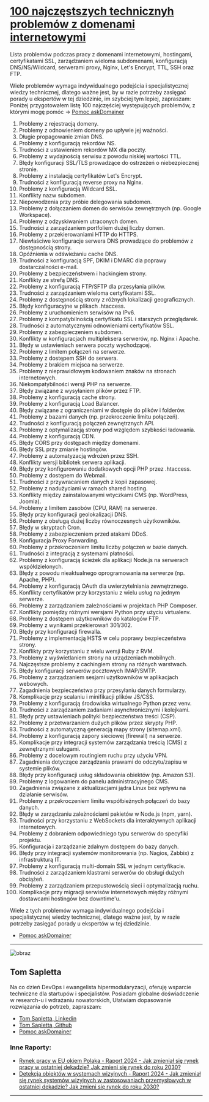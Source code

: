 # [100 najczęstszych technicznyh problemów z domenami internetowymi](http://100.askdomainer.com)


Lista problemów podczas pracy z domenami internetowymi, hostingami, certyfikatami SSL, zarządzaniem wieloma subdomenami, konfiguracją DNS/NS/Wildcard, serwerami proxy, Nginx, Let's Encrypt, TTL, SSH oraz FTP.

Wiele problemów wymaga indywidualnego podejścia i specjalistycznej wiedzy technicznej, dlatego ważne jest, by w razie potrzeby zasięgać porady u ekspertów w tej dziedzinie, im szybciej tym lepiej, zapraszam:
Poniżej przygotowałem listę 100 najczęściej występujących problemów, z którymi mogę pomóc -> [Pomoc askDomainer](https://oferta.askdomainer.com/)
  
1. Problemy z rejestracją domeny.
2. Problemy z odnowieniem domeny po upływie jej ważności.
3. Długie propagowanie zmian DNS.
4. Problemy z konfiguracją rekordów NS.
5. Trudności z ustawieniem rekordów MX dla poczty.
6. Problemy z wydajnością serwisu z powodu niskiej wartości TTL.
7. Błędy konfiguracji SSL/TLS prowadzące do ostrzeżeń o niebezpiecznej stronie.
8. Problemy z instalacją certyfikatów Let's Encrypt.
9. Trudności z konfiguracją reverse proxy na Nginx.
10. Problemy z konfiguracją Wildcard SSL.
11. Konflikty nazw subdomen.
12. Niepowodzenia przy próbie delegowania subdomen.
13. Problemy z dołączaniem domen do serwisów zewnętrznych (np. Google Workspace).
14. Problemy z odzyskiwaniem utraconych domen.
15. Trudności z zarządzaniem portfoliem dużej liczby domen.
16. Problemy z przekierowaniami HTTP do HTTPS.
17. Niewłaściwe konfiguracje serwera DNS prowadzące do problemów z dostępnością strony.
18. Opóźnienia w odświeżaniu cache DNS.
19. Trudności z konfiguracją SPF, DKIM i DMARC dla poprawy dostarczalności e-mail.
20. Problemy z bezpieczeństwem i hackingiem strony.
21. Konflikty ze strefą DNS.
22. Problemy z konfiguracją FTP/SFTP dla przesyłania plików.
23. Trudności z zarządzaniem wieloma certyfikatami SSL.
24. Problemy z dostępnością strony z różnych lokalizacji geograficznych.
25. Błędy konfiguracyjne w plikach .htaccess.
26. Problemy z uruchomieniem serwisów na IPv6.
27. Problemy z kompatybilnością certyfikatu SSL i starszych przeglądarek.
28. Trudności z automatycznymi odnowieniami certyfikatów SSL.
29. Problemy z zabezpieczeniem subdomen.
30. Konflikty w konfiguracjach multipleksera serwerów, np. Nginx i Apache.
31. Błędy w ustawieniach serwera poczty wychodzącej.
32. Problemy z limitem połączeń na serwerze.
33. Problemy z dostępem SSH do serwera.
34. Problemy z brakiem miejsca na serwerze.
35. Problemy z nieprawidłowym kodowaniem znaków na stronach internetowych.
36. Niekompatybilności wersji PHP na serwerze.
37. Błędy związane z wysyłaniem plików przez FTP.
38. Problemy z konfiguracją cache strony.
39. Problemy z konfiguracją Load Balancer.
40. Błędy związane z ograniczeniami w dostępie do plików i folderów.
41. Problemy z bazami danych (np. przekroczenie limitu połączeń).
42. Trudności z konfiguracją połączeń zewnętrznych API.
43. Problemy z optymalizacją strony pod względem szybkości ładowania.
44. Problemy z konfiguracją CDN.
45. Błędy CORS przy dostępach między domenami.
46. Błędy SSL przy zmianie hostingów.
47. Problemy z automatyzacją wdrożeń przez SSH.
48. Konflikty wersji bibliotek serwera aplikacji.
49. Błędy przy konfigurowaniu dodatkowych opcji PHP przez .htaccess.
50. Problemy z dostępem do Webmail.
51. Trudności z przywracaniem danych z kopii zapasowej.
52. Problemy z nadużyciami w ramach shared hosting.
53. Konflikty między zainstalowanymi wtyczkami CMS (np. WordPress, Joomla).
54. Problemy z limitem zasobów (CPU, RAM) na serwerze.
55. Błędy przy konfiguracji geolokalizacji DNS.
56. Problemy z obsługą dużej liczby równoczesnych użytkowników.
57. Błędy w skryptach Cron.
58. Problemy z zabezpieczeniem przed atakami DDoS.
59. Konfiguracja Proxy Forwarding.
60. Problemy z przekroczeniem limitu liczby połączeń w bazie danych.
61. Trudności z integracją z systemami płatności.
62. Problemy z konfiguracją ścieżek dla aplikacji Node.js na serwerach współdzielonych.
63. Błędy z powodu nieaktualnego oprogramowania na serwerze (np. Apache, PHP).
64. Problemy z konfiguracją OAuth dla uwierzytelniania zewnętrznego.
65. Konflikty certyfikatów przy korzystaniu z wielu usług na jednym serwerze.
66. Problemy z zarządzaniem zależnościami w projektach PHP Composer.
67. Konflikty pomiędzy różnymi wersjami Python przy użyciu virtualenv.
68. Problemy z dostępem użytkowników do katalogów FTP.
69. Problemy z wynikami przekierowań 301/302.
70. Błędy przy konfiguracji firewalla.
71. Problemy z implementacją HSTS w celu poprawy bezpieczeństwa strony.
72. Konflikty przy korzystaniu z wielu wersji Ruby z RVM.
73. Problemy z wyświetlaniem strony na urządzeniach mobilnych.
74. Najczęstsze problemy z cachingiem strony na różnych warstwach.
75. Błędy konfiguracji serwerów pocztowych IMAP/SMTP.
76. Problemy z zarządzaniem sesjami użytkowników w aplikacjach webowych.
77. Zagadnienia bezpieczeństwa przy przesyłaniu danych formularzy.
78. Komplikacje przy scalaniu i minifikacji plików JS/CSS.
79. Problemy z konfiguracją środowiska wirtualnego Python przez venv.
80. Trudności z zarządzaniem zadaniami asynchronicznymi i kolejkami.
81. Błędy przy ustawieniach polityki bezpieczeństwa treści (CSP).
82. Problemy z przetwarzaniem dużych plików przez skrypty PHP.
83. Trudności z automatyczną generacją mapy strony (sitemap.xml).
84. Problemy z konfiguracją zapory sieciowej (firewall) na serwerze.
85. Komplikacje przy integracji systemów zarządzania treścią (CMS) z zewnętrznymi usługami.
86. Problemy z docelowym routingiem ruchu przy użyciu VPN.
87. Zagadnienia dotyczące zarządzania prawami do odczytu/zapisu w systemie plików.
88. Błędy przy konfiguracji usług składowania obiektów (np. Amazon S3).
89. Problemy z logowaniem do panelu administracyjnego CMS.
90. Zagadnienia związane z aktualizacjami jądra Linux bez wpływu na działanie serwisów.
91. Problemy z przekroczeniem limitu współbieżnych połączeń do bazy danych.
92. Błędy w zarządzaniu zależnościami pakietów w Node.js (npm, yarn).
93. Trudności przy korzystaniu z WebSockets dla interaktywnych aplikacji internetowych.
94. Problemy z dobraniem odpowiedniego typu serwerów do specyfiki projektu.
95. Konfiguracja i zarządzanie zdalnym dostępem do bazy danych.
96. Błędy przy integracji systemów monitorowania (np. Nagios, Zabbix) z infrastrukturą IT.
97. Problemy z konfiguracją multi-domain SSL w jednym certyfikacie.
98. Trudności z zarządzaniem klastrami serwerów do obsługi dużych obciążeń.
99. Problemy z zarządzaniem przepustowością sieci i optymalizacją ruchu.
100. Komplikacje przy migracji serwisów internetowych między różnymi dostawcami hostingów bez downtime'u.

Wiele z tych problemów wymaga indywidualnego podejścia i specjalistycznej wiedzy technicznej, dlatego ważne jest, by w razie potrzeby zasięgać porady u ekspertów w tej dziedzinie.
+ [Pomoc askDomainer](https://oferta.askdomainer.com/)



---



![obraz](https://github.com/tom-sapletta-com/rynek-pracy-2030-eu/assets/5669657/24abdad9-5aff-4834-95a0-d7215cc6e0bc)

## Tom Sapletta

Na co dzień DevOps i ewangelista hipermodularyzacji, oferuję wsparcie techniczne dla startupów i specjalistów.
Posiadam globalne doświadczenie w research-u i wdrażaniu nowatorskich, 
Ułatwiam dopasowanie rozwiązania do potrzeb, zapraszam:

+ [Tom Sapletta, Linkedin](https://www.linkedin.com/in/tom-sapletta-com)
+ [Tom Sapletta, Github](https://github.com/tom-sapletta-com)
+ [Pomoc askDomainer](https://oferta.askdomainer.com/)

### Inne Raporty:

+ [Rynek pracy w EU okiem Polaka - Raport 2024 - Jak zmieniał się rynek pracy w ostatniej dekadzie? Jak zmieni się rynek do roku 2030?](https://2024.teleworking.info/)
+ [Detekcja obiektów w systemach wizyjnych - Raport 2024 - Jak zmieniał się rynek systemów wizyjnych w zastosowaniach przemysłowych w ostatniej dekadzie? Jak zmieni się rynek do roku 2030?](https://2024.teleoperator.info/)

---



<script src="https://cdn.jsdelivr.net/npm/mermaid@10.8.0/dist/mermaid.min.js"></script>
<script>
var config = {
    startOnReady:true,
    theme: 'forest',
    flowchart:{
            useMaxWidth:false,
            htmlLabels:true
        }
};
mermaid.initialize(config);
mermaid.init(undefined, '.language-mermaid');
</script>

<script type="module">
    /**
  import mermaid from 'https://cdn.jsdelivr.net/npm/mermaid@10/dist/mermaid.esm.min.mjs';
  mermaid.initialize({
    startOnLoad: true,
    theme: 'dark'
  });
  */
</script>
